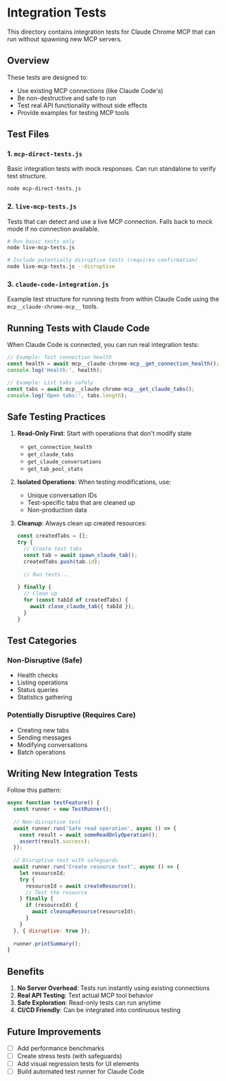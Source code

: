 # Integration Tests

This directory contains integration tests for Claude Chrome MCP that can run without spawning new MCP servers.

## Overview

These tests are designed to:
- Use existing MCP connections (like Claude Code's)
- Be non-destructive and safe to run
- Test real API functionality without side effects
- Provide examples for testing MCP tools

## Test Files

### 1. `mcp-direct-tests.js`
Basic integration tests with mock responses. Can run standalone to verify test structure.

```bash
node mcp-direct-tests.js
```

### 2. `live-mcp-tests.js`
Tests that can detect and use a live MCP connection. Falls back to mock mode if no connection available.

```bash
# Run basic tests only
node live-mcp-tests.js

# Include potentially disruptive tests (requires confirmation)
node live-mcp-tests.js --disruptive
```

### 3. `claude-code-integration.js`
Example test structure for running tests from within Claude Code using the `mcp__claude-chrome-mcp__` tools.

## Running Tests with Claude Code

When Claude Code is connected, you can run real integration tests:

```javascript
// Example: Test connection health
const health = await mcp__claude-chrome-mcp__get_connection_health();
console.log('Health:', health);

// Example: List tabs safely
const tabs = await mcp__claude-chrome-mcp__get_claude_tabs();
console.log('Open tabs:', tabs.length);
```

## Safe Testing Practices

1. **Read-Only First**: Start with operations that don't modify state
   - `get_connection_health`
   - `get_claude_tabs`
   - `get_claude_conversations`
   - `get_tab_pool_stats`

2. **Isolated Operations**: When testing modifications, use:
   - Unique conversation IDs
   - Test-specific tabs that are cleaned up
   - Non-production data

3. **Cleanup**: Always clean up created resources:
   ```javascript
   const createdTabs = [];
   try {
     // Create test tabs
     const tab = await spawn_claude_tab();
     createdTabs.push(tab.id);
     
     // Run tests...
     
   } finally {
     // Clean up
     for (const tabId of createdTabs) {
       await close_claude_tab({ tabId });
     }
   }
   ```

## Test Categories

### Non-Disruptive (Safe)
- Health checks
- Listing operations
- Status queries
- Statistics gathering

### Potentially Disruptive (Requires Care)
- Creating new tabs
- Sending messages
- Modifying conversations
- Batch operations

## Writing New Integration Tests

Follow this pattern:

```javascript
async function testFeature() {
  const runner = new TestRunner();
  
  // Non-disruptive test
  await runner.run('Safe read operation', async () => {
    const result = await someReadOnlyOperation();
    assert(result.success);
  });
  
  // Disruptive test with safeguards
  await runner.run('Create resource test', async () => {
    let resourceId;
    try {
      resourceId = await createResource();
      // Test the resource
    } finally {
      if (resourceId) {
        await cleanupResource(resourceId);
      }
    }
  }, { disruptive: true });
  
  runner.printSummary();
}
```

## Benefits

1. **No Server Overhead**: Tests run instantly using existing connections
2. **Real API Testing**: Test actual MCP tool behavior
3. **Safe Exploration**: Read-only tests can run anytime
4. **CI/CD Friendly**: Can be integrated into continuous testing

## Future Improvements

- [ ] Add performance benchmarks
- [ ] Create stress tests (with safeguards)
- [ ] Add visual regression tests for UI elements
- [ ] Build automated test runner for Claude Code